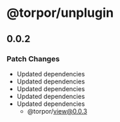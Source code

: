 # @torpor/unplugin

## 0.0.2

### Patch Changes

- Updated dependencies
- Updated dependencies
- Updated dependencies
- Updated dependencies
- Updated dependencies
  - @torpor/view@0.0.3
